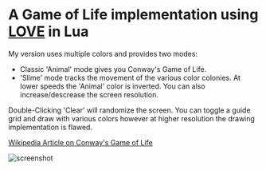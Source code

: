 # A Game of Life implementation using [LOVE](https://love2d.org/) in Lua


My version uses multiple colors and provides two modes:
* Classic 'Animal' mode gives you Conway's Game of Life.
* 'Slime' mode tracks the movement of the various color colonies. At lower speeds the 'Animal' color is inverted.
You can also increase/descrease the screen resolution.



Double-Clicking 'Clear' will randomize the screen. You can toggle a guide grid and draw with various colors however at higher resolution the drawing implementation is flawed.



[Wikipedia Article on Conway's Game of Life](https://en.wikipedia.org/wiki/Conway%27s_Game_of_Life)

![screenshot](https://github.com/jamesrobertcarthew/GameOfLifeLOVE/blob/master/screenshot.png)
